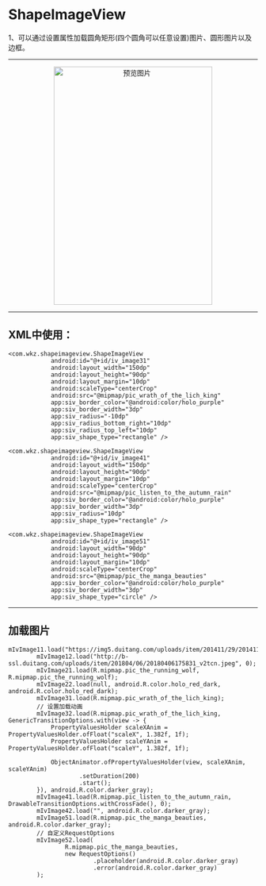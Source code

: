 # ShapeImageView

   1、可以通过设置属性加载圆角矩形(四个圆角可以任意设置)图片、圆形图片以及边框。

    
------------------------------------------------------------------------------------

<p align="center"> <img src="https://github.com/FPhoenixCorneaE/ShapeImageView/blob/master/image/shape_image_view.gif" alt="预览图片"  width="320" height="480"></p>

------------------------------------------------------------------------------------

XML中使用：
-----------

```
<com.wkz.shapeimageview.ShapeImageView
            android:id="@+id/iv_image31"
            android:layout_width="150dp"
            android:layout_height="90dp"
            android:layout_margin="10dp"
            android:scaleType="centerCrop"
            android:src="@mipmap/pic_wrath_of_the_lich_king"
            app:siv_border_color="@android:color/holo_purple"
            app:siv_border_width="3dp"
            app:siv_radius="-10dp"
            app:siv_radius_bottom_right="10dp"
            app:siv_radius_top_left="10dp"
            app:siv_shape_type="rectangle" />
```
```
<com.wkz.shapeimageview.ShapeImageView
            android:id="@+id/iv_image41"
            android:layout_width="150dp"
            android:layout_height="90dp"
            android:layout_margin="10dp"
            android:scaleType="centerCrop"
            android:src="@mipmap/pic_listen_to_the_autumn_rain"
            app:siv_border_color="@android:color/holo_purple"
            app:siv_border_width="3dp"
            app:siv_radius="10dp"
            app:siv_shape_type="rectangle" />
 ```

 ```
 <com.wkz.shapeimageview.ShapeImageView
             android:id="@+id/iv_image51"
             android:layout_width="90dp"
             android:layout_height="90dp"
             android:layout_margin="10dp"
             android:scaleType="centerCrop"
             android:src="@mipmap/pic_the_manga_beauties"
             app:siv_border_color="@android:color/holo_purple"
             app:siv_border_width="3dp"
             app:siv_shape_type="circle" />
 ```
------------------------------------------------

加载图片
----------------------------------------------
```
mIvImage11.load("https://img5.duitang.com/uploads/item/201411/29/20141129013744_UJEuu.gif");
        mIvImage12.load("http://b-ssl.duitang.com/uploads/item/201804/06/20180406175831_v2tcn.jpeg", 0);
        mIvImage21.load(R.mipmap.pic_the_running_wolf, R.mipmap.pic_the_running_wolf);
        mIvImage22.load(null, android.R.color.holo_red_dark, android.R.color.holo_red_dark);
        mIvImage31.load(R.mipmap.pic_wrath_of_the_lich_king);
        // 设置加载动画
        mIvImage32.load(R.mipmap.pic_wrath_of_the_lich_king, GenericTransitionOptions.with(view -> {
            PropertyValuesHolder scaleXAnim = PropertyValuesHolder.ofFloat("scaleX", 1.382f, 1f);
            PropertyValuesHolder scaleYAnim = PropertyValuesHolder.ofFloat("scaleY", 1.382f, 1f);

            ObjectAnimator.ofPropertyValuesHolder(view, scaleXAnim, scaleYAnim)
                    .setDuration(200)
                    .start();
        }), android.R.color.darker_gray);
        mIvImage41.load(R.mipmap.pic_listen_to_the_autumn_rain, DrawableTransitionOptions.withCrossFade(), 0);
        mIvImage42.load("", android.R.color.darker_gray);
        mIvImage51.load(R.mipmap.pic_the_manga_beauties, android.R.color.darker_gray);
        // 自定义RequestOptions
        mIvImage52.load(
                R.mipmap.pic_the_manga_beauties,
                new RequestOptions()
                        .placeholder(android.R.color.darker_gray)
                        .error(android.R.color.darker_gray)
        );
```
